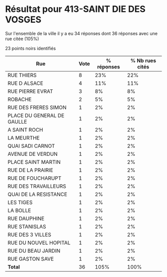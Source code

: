 # Résultat pour 413-SAINT DIE DES VOSGES

Sur l'ensemble de la ville il y a eu 34 réponses dont 36 réponses avec une rue citée (105%)

23 points noirs identifiés

| Rue | Vote | % réponses | % Nb rues cités|
|-----|------|------------|----------------|
| RUE THIERS | 8 | 23% | 22%|
| RUE D ALSACE | 4 | 11% | 11%|
| RUE PIERRE EVRAT | 3 | 8% | 8%|
| ROBACHE | 2 | 5% | 5%|
| RUE DES FRERES SIMON | 1 | 2% | 2%|
| PLACE DU GENERAL DE GAULLE | 1 | 2% | 2%|
| A SAINT ROCH | 1 | 2% | 2%|
| LA MEURTHE | 1 | 2% | 2%|
| QUAI SADI CARNOT | 1 | 2% | 2%|
| AVENUE DE VERDUN | 1 | 2% | 2%|
| PLACE SAINT MARTIN | 1 | 2% | 2%|
| RUE DE LA PRAIRIE | 1 | 2% | 2%|
| RUE DE FOUCHARUPT | 1 | 2% | 2%|
| RUE DES TRAVAILLEURS | 1 | 2% | 2%|
| QUAI DE LA RESISTANCE | 1 | 2% | 2%|
| LES TIGES | 1 | 2% | 2%|
| LA BOLLE | 1 | 2% | 2%|
| RUE DAUPHINE | 1 | 2% | 2%|
| RUE STANISLAS | 1 | 2% | 2%|
| RUE DES 3 VILLES | 1 | 2% | 2%|
| RUE DU NOUVEL HOPITAL | 1 | 2% | 2%|
| RUE DU BEAU JARDIN | 1 | 2% | 2%|
| RUE GASTON SAVE | 1 | 2% | 2%|
| **Total** | 36 | 105% | 100%|
